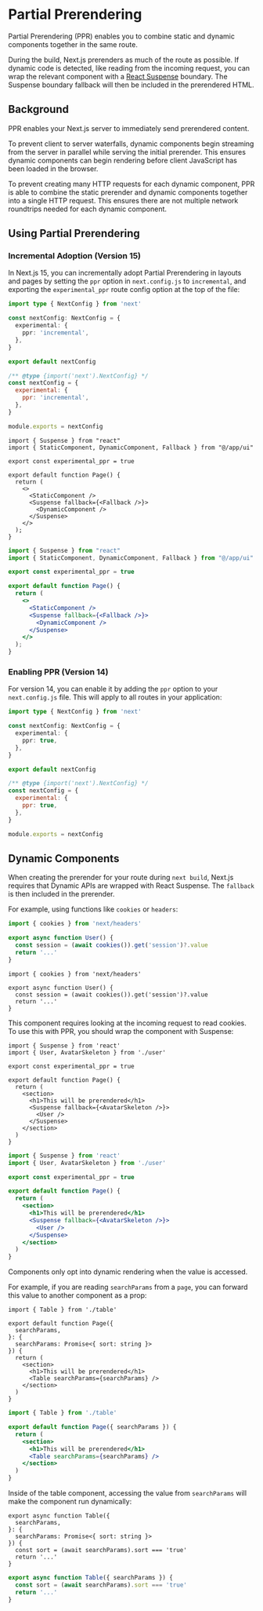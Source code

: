 # Partial Prerendering

Partial Prerendering (PPR) enables you to combine static and dynamic components together in the same route.

During the build, Next.js prerenders as much of the route as possible. If dynamic code is detected, like reading from the incoming request, you can wrap the relevant component with a [React Suspense](https://react.dev/reference/react/Suspense) boundary. The Suspense boundary fallback will then be included in the prerendered HTML.

## Background

PPR enables your Next.js server to immediately send prerendered content.

To prevent client to server waterfalls, dynamic components begin streaming from the server in parallel while serving the initial prerender. This ensures dynamic components can begin rendering before client JavaScript has been loaded in the browser.

To prevent creating many HTTP requests for each dynamic component, PPR is able to combine the static prerender and dynamic components together into a single HTTP request. This ensures there are not multiple network roundtrips needed for each dynamic component.

## Using Partial Prerendering

### Incremental Adoption (Version 15)

In Next.js 15, you can incrementally adopt Partial Prerendering in layouts and pages by setting the `ppr` option in `next.config.js` to `incremental`, and exporting the `experimental_ppr` route config option at the top of the file:

```ts
import type { NextConfig } from 'next'

const nextConfig: NextConfig = {
  experimental: {
    ppr: 'incremental',
  },
}

export default nextConfig
```

```js
/** @type {import('next').NextConfig} */
const nextConfig = {
  experimental: {
    ppr: 'incremental',
  },
}

module.exports = nextConfig
```

```tsx
import { Suspense } from "react"
import { StaticComponent, DynamicComponent, Fallback } from "@/app/ui"

export const experimental_ppr = true

export default function Page() {
  return (
    <>
      <StaticComponent />
      <Suspense fallback={<Fallback />}>
        <DynamicComponent />
      </Suspense>
    </>
  );
}
```

```jsx
import { Suspense } from "react"
import { StaticComponent, DynamicComponent, Fallback } from "@/app/ui"

export const experimental_ppr = true

export default function Page() {
  return (
    <>
      <StaticComponent />
      <Suspense fallback={<Fallback />}>
        <DynamicComponent />
      </Suspense>
    </>
  );
}
```

### Enabling PPR (Version 14)

For version 14, you can enable it by adding the `ppr` option to your `next.config.js` file. This will apply to all routes in your application:

```ts
import type { NextConfig } from 'next'

const nextConfig: NextConfig = {
  experimental: {
    ppr: true,
  },
}

export default nextConfig
```

```js
/** @type {import('next').NextConfig} */
const nextConfig = {
  experimental: {
    ppr: true,
  },
}

module.exports = nextConfig
```

## Dynamic Components

When creating the prerender for your route during `next build`, Next.js requires that Dynamic APIs are wrapped with React Suspense. The `fallback` is then included in the prerender.

For example, using functions like `cookies` or `headers`:

```jsx
import { cookies } from 'next/headers'

export async function User() {
  const session = (await cookies()).get('session')?.value
  return '...'
}
```

```tsx
import { cookies } from 'next/headers'

export async function User() {
  const session = (await cookies()).get('session')?.value
  return '...'
}
```

This component requires looking at the incoming request to read cookies. To use this with PPR, you should wrap the component with Suspense:

```tsx
import { Suspense } from 'react'
import { User, AvatarSkeleton } from './user'

export const experimental_ppr = true

export default function Page() {
  return (
    <section>
      <h1>This will be prerendered</h1>
      <Suspense fallback={<AvatarSkeleton />}>
        <User />
      </Suspense>
    </section>
  )
}
```

```jsx
import { Suspense } from 'react'
import { User, AvatarSkeleton } from './user'

export const experimental_ppr = true

export default function Page() {
  return (
    <section>
      <h1>This will be prerendered</h1>
      <Suspense fallback={<AvatarSkeleton />}>
        <User />
      </Suspense>
    </section>
  )
}
```

Components only opt into dynamic rendering when the value is accessed.

For example, if you are reading `searchParams` from a `page`, you can forward this value to another component as a prop:

```tsx
import { Table } from './table'

export default function Page({
  searchParams,
}: {
  searchParams: Promise<{ sort: string }>
}) {
  return (
    <section>
      <h1>This will be prerendered</h1>
      <Table searchParams={searchParams} />
    </section>
  )
}
```

```jsx
import { Table } from './table'

export default function Page({ searchParams }) {
  return (
    <section>
      <h1>This will be prerendered</h1>
      <Table searchParams={searchParams} />
    </section>
  )
}
```

Inside of the table component, accessing the value from `searchParams` will make the component run dynamically:

```tsx
export async function Table({
  searchParams,
}: {
  searchParams: Promise<{ sort: string }>
}) {
  const sort = (await searchParams).sort === 'true'
  return '...'
}
```

```jsx
export async function Table({ searchParams }) {
  const sort = (await searchParams).sort === 'true'
  return '...'
}
```